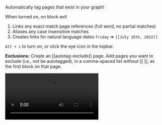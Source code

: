 Automatically tag pages that exist in your graph!

When turned on, on block exit

 1. Links any exact match page references (full word, no partial matches)
 2. Aliases any case insensitive matches
 3. Creates links for natural language dates `friday` => `[[July 15th, 2022]]`

`Alt + i` to turn on, or click the eye icon in the topbar.

**Exclusions:** Create an [[autotag-exclude]] page. Add pages you want to exclude (i.e., not be autotagged), in a comma-spaced list without [[ ]], as the first block on that page.

<video src="https://user-images.githubusercontent.com/23647837/178828948-b0408651-de33-4118-bfd3-0dfdfd1723fe.mp4" controls="controls"></video>
